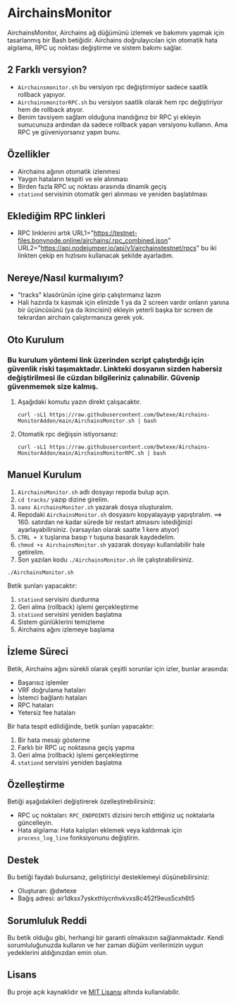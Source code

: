 # AirchainsMonitor

AirchainsMonitor, Airchains ağ düğümünü izlemek ve bakımını yapmak için tasarlanmış bir Bash betiğidir. Airchains doğrulayıcıları için otomatik hata algılama, RPC uç noktası değiştirme ve sistem bakımı sağlar.


## 2 Farklı versyion?
-  `Airchainsmonitor.sh` bu versiyon rpc değiştirmiyor sadece saatlik rollback yapıyor.
-  `AirchainsmonitorRPC.sh` bu versiyon saatlik olarak hem rpc değiştiriyor hem de rollback atıyor.
-  Benim tavsiyem sağlam olduğuna inandığınız bir RPC yi ekleyin sunucunuza ardından da sadece rollback yapan versiyonu kullanın.
  Ama RPC ye güveniyorsanız yapın bunu.

## Özellikler

- Airchains ağının otomatik izlenmesi
- Yaygın hataların tespiti ve ele alınması
- Birden fazla RPC uç noktası arasında dinamik geçiş
- `stationd` servisinin otomatik geri alınması ve yeniden başlatılması

## Eklediğim RPC linkleri
- RPC linklerini artık 
    URL1="https://testnet-files.bonynode.online/airchains/.rpc_combined.json"
    URL2="https://api.nodejumper.io/api/v1/airchainstestnet/rpcs"
  bu iki linkten çekip en hızlısını kullanacak şekilde ayarladım.

## Nereye/Nasıl kurmalıyım? 

- "tracks" klasörünün içine girip çalıştırmanız lazım
- Hali hazırda tx kasmak için elinizde 1 ya da 2 screen vardır onların yanına bir üçüncüsünü (ya da ikincisini) ekleyin yeterli başka bir screen de tekrardan airchain çalıştırmanıza gerek yok. 

## Oto Kurulum

### **Bu kurulum yöntemi link üzerinden script çalıştırdığı için güvenlik riski taşımaktadır. Linkteki dosyanın sizden habersiz değiştirilmesi ile cüzdan bilgileriniz çalınabilir. Güvenip güvenmemek size kalmış.**

1. Aşağıdaki komutu yazın direkt çalışacaktır.
   ```
   curl -sL1 https://raw.githubusercontent.com/Dwtexe/Airchains-MonitorAddon/main/AirchainsMonitor.sh | bash
   ```
2. Otomatik rpc değişsin istiyorsanız:
   ```
   curl -sL1 https://raw.githubusercontent.com/Dwtexe/Airchains-MonitorAddon/main/AirchainsMonitorRPC.sh | bash
   ```


## Manuel Kurulum

1. `AirchainsMonitor.sh` adlı dosyayı repoda bulup açın.
2. `cd tracks/` yazıp dizine girelim.
3. `nano AirchainsMonitor.sh` yazarak dosya oluşturalım.
4. Repodaki `AirchainsMonitor.sh` dosyasını kopyalayayıp yapıştıralım.
    ==> 160. satırdan ne kadar sürede bir restart atmasını istediğinizi ayarlayabilirsiniz. (varsayılan olarak saatte 1 kere atıyor)
5. `CTRL + X` tuşlarına basıp `Y` tuşuna basarak kaydedelim.
6. `chmod +x AirchainsMonitor.sh` yazarak dosyayı kullanılabilir hale getirelim.
7. Son yazılan kodu `./AirchainsMonitor.sh` ile çalıştırabilirsiniz.
```
./AirchainsMonitor.sh
```

Betik şunları yapacaktır:
1. `stationd` servisini durdurma
2. Geri alma (rollback) işlemi gerçekleştirme
3. `stationd` servisini yeniden başlatma
4. Sistem günlüklerini temizleme
5. Airchains ağını izlemeye başlama

## İzleme Süreci

Betik, Airchains ağını sürekli olarak çeşitli sorunlar için izler, bunlar arasında:
- Başarısız işlemler
- VRF doğrulama hataları
- İstemci bağlantı hataları
- RPC hataları
- Yetersiz fee hataları

Bir hata tespit edildiğinde, betik şunları yapacaktır:
1. Bir hata mesajı gösterme
2. Farklı bir RPC uç noktasına geçiş yapma
3. Geri alma (rollback) işlemi gerçekleştirme
4. `stationd` servisini yeniden başlatma

## Özelleştirme

Betiği aşağıdakileri değiştirerek özelleştirebilirsiniz:

- RPC uç noktaları: `RPC_ENDPOINTS` dizisini tercih ettiğiniz uç noktalarla güncelleyin.
- Hata algılama: Hata kalıpları eklemek veya kaldırmak için `process_log_line` fonksiyonunu değiştirin.

## Destek

Bu betiği faydalı bulursanız, geliştiriciyi desteklemeyi düşünebilirsiniz:

- Oluşturan: @dwtexe
- Bağış adresi: air1dksx7yskxthlycnhvkvxs8c452f9eus5cxh6t5

## Sorumluluk Reddi

Bu betik olduğu gibi, herhangi bir garanti olmaksızın sağlanmaktadır. Kendi sorumluluğunuzda kullanın ve her zaman düğüm verilerinizin uygun yedeklerini aldığınızdan emin olun.

## Lisans

Bu proje açık kaynaklıdır ve [MIT Lisansı](https://opensource.org/licenses/MIT) altında kullanılabilir.
